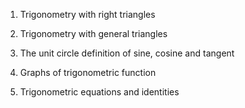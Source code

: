 1. Trigonometry with right triangles

2. Trigonometry with general triangles

3. The unit circle definition of sine, cosine and tangent

4. Graphs of trigonometric function

5. Trigonometric equations and identities


